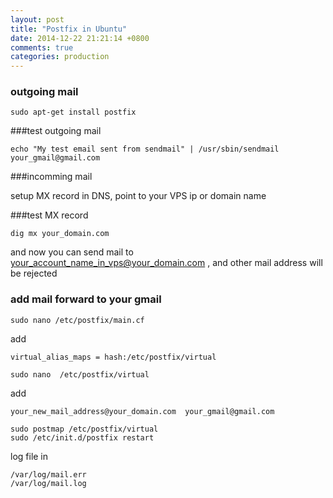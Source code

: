 ```yaml
---
layout: post
title: "Postfix in Ubuntu"
date: 2014-12-22 21:21:14 +0800
comments: true
categories: production
---
```


### outgoing mail

```
sudo apt-get install postfix
```

###test outgoing mail
```
echo "My test email sent from sendmail" | /usr/sbin/sendmail  your_gmail@gmail.com
```

###incomming mail

setup MX record in DNS, point to your VPS ip or domain name

###test MX record
```
dig mx your_domain.com
```

and now you can send mail to your_account_name_in_vps@your_domain.com , and other mail address will be rejected


### add mail forward to your gmail

```
sudo nano /etc/postfix/main.cf
```

add 
```
virtual_alias_maps = hash:/etc/postfix/virtual
```

```
sudo nano  /etc/postfix/virtual
```
add
```
your_new_mail_address@your_domain.com  your_gmail@gmail.com
```

```
sudo postmap /etc/postfix/virtual
sudo /etc/init.d/postfix restart
```

log file in
```
/var/log/mail.err 
/var/log/mail.log 
```




